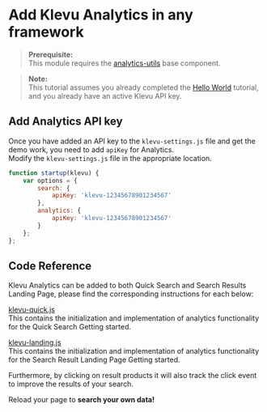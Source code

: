 # Add Klevu Analytics in any framework

> **Prerequisite:**  
> This module requires the [analytics-utils](/components/analytics-utils) base component.

>**Note:**  
>This tutorial assumes you already completed the [Hello World](/getting-started/1-hello-world/custom) tutorial, and you already have an active Klevu API key.  

## Add Analytics API key

Once you have added an API key to the `klevu-settings.js` file and get the demo work, you need to add `apiKey` for Analytics.  
Modify the `klevu-settings.js` file in the appropriate location.

```js
function startup(klevu) {
    var options = {
        search: {
            apiKey: 'klevu-12345678901234567'
        },
        analytics: {
            apiKey: 'klevu-12345678901234567'
        }
    };
};
```

## Code Reference

Klevu Analytics can be added to both Quick Search and Search Results Landing Page,
please find the corresponding instructions for each below:

[klevu-quick.js](/getting-started/1-hello-world/custom/resources/assets/js/quick/klevu-quick.js#L279)  
This contains the initialization and implementation of analytics functionality for the Quick Search Getting started.   

[klevu-landing.js](/getting-started/1-hello-world/custom/resources/assets/js/landing/klevu-landing.js#L375)  
This contains the initialization and implementation of analytics functionality for the Search Result Landing Page Getting started.   
  
Furthermore, by clicking on result products it will also track the click event to improve the results of your search.  

Reload your page to **search your own data!**
